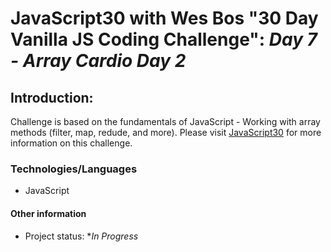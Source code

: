 # JavaScript30 with Wes Bos "30 Day Vanilla JS Coding Challenge": *Day 7 - Array Cardio Day 2*

## Introduction: 
 
Challenge is based on the fundamentals of JavaScript - Working with array methods (filter, map, redude, and more).
Please visit <a href="https://javascript30.com/" target="_blank">JavaScript30</a> for more information on this challenge. 

### Technologies/Languages

* JavaScript

#### Other information

* Project status: **In Progress*